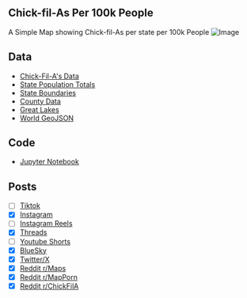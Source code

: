 ## Chick-fil-As Per 100k People
A Simple Map showing Chick-fil-As per state per 100k People
![Image](https://drive.google.com/uc?export=view&id=1-QS6czbDf7lcpnWgJUueHgPRraVLeckw)

## Data
* [Chick-Fil-A's Data](https://www.chick-fil-a.com/locations/browse)
* [State Population Totals](https://www.census.gov/data/tables/time-series/demo/popest/2020s-state-total.html)
* [State Boundaries](https://www.census.gov/geographies/mapping-files/time-series/geo/carto-boundary-file.html)
* [County Data](https://www.census.gov/geographies/mapping-files/time-series/geo/carto-boundary-file.html)
* [Great Lakes](https://usicecenter.gov/Products/GreatLakesData)
* [World GeoJSON](https://public.opendatasoft.com/explore/dataset/world-administrative-boundaries/export/?flg=en-us)

## Code
* [Jupyter Notebook](FormatData.ipynb)

## Posts
- [ ] [Tiktok]()
- [x] [Instagram](https://www.instagram.com/p/DMA2tjVsafK/)
- [ ] [Instagram Reels]()
- [x] [Threads](https://www.threads.com/@vinemapper/post/DMA2t8xsUvg)
- [ ] [Youtube Shorts]()
- [x] [BlueSky](https://bsky.app/profile/vinemapper.bsky.social/post/3ltrpkvg7cc2x)
- [x] [Twitter/X](https://x.com/VineMapper/status/1944062361561948330)
- [x] [Reddit r/Maps](https://www.reddit.com/r/Maps/comments/1ly3lva/chickfilas_per_100k_people/)
- [x] [Reddit r/MapPorn](https://www.reddit.com/r/MapPorn/comments/1ly3lkm/chickfilas_per_100k_people/)
- [x] [Reddit r/ChickFilA](https://www.reddit.com/r/ChickFilA/comments/1ly3mdo/chickfilas_per_100k_people/)
